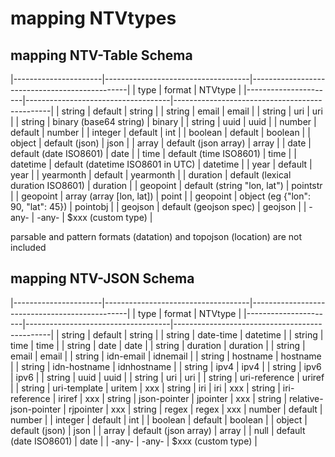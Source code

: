 # mapping NTVtypes

## mapping NTV-Table Schema

|----------------------|------------------------------------|-----------------------------------------------|
| type                 | format                             | NTVtype                                       |
|----------------------|------------------------------------|-----------------------------------------------|
| string               | default                            | string                                        |
| string               | email                              | email                                         |
| string               | uri                                | uri                                           |
| string               | binary (base64 string)             | binary                                        |
| string               | uuid                               | uuid                                          |
| number               | default                            | number                                        |
| integer              | default                            | int                                           |
| boolean              | default                            | boolean                                       |
| object               | default (json)                     | json                                          |
| array                | default (json array)               | array                                         |
| date                 | default (date ISO8601)             | date                                          |
| time                 | default (time ISO8601)             | time                                          |
| datetime             | default (datetime ISO8601 in UTC)  | datetime                                      |
| year                 | default                            | year                                          |
| yearmonth            | default                            | yearmonth                                     |
| duration             | default (lexical duration ISO8601) | duration                                      |
| geopoint             | default (string "lon, lat")        | pointstr                                      |
| geopoint             | array (array [lon, lat])           | point                                         |
| geopoint             | object (eg {"lon": 90, "lat": 45}) | pointobj                                      |
| geojson              | default (geojson spec)             | geojson                                       |
| -any-                | -any-                              | $xxx (custom type)                            |

parsable and pattern formats (datation) and topojson (location) are not included

## mapping NTV-JSON Schema

|----------------------|------------------------------------|-----------------------------------------------|
| type                 | format                             | NTVtype                                       |
|----------------------|------------------------------------|-----------------------------------------------|
| string               | default                            | string                                        |
| string               | date-time                          | datetime                                      |
| string               | time                               | time                                          |
| string               | date                               | date                                          |
| string               | duration                           | duration                                      |
| string               | email                              | email                                         |
| string               | idn-email                          | idnemail                                      |
| string               | hostname                           | hostname                                      |
| string               | idn-hostname                       | idnhostname                                   |
| string               | ipv4                               | ipv4                                          |
| string               | ipv6                               | ipv6                                          |
| string               | uuid                               | uuid                                          |
| string               | uri                                | uri                                           |
| string               | uri-reference                      | uriref                                        |
| string               | uri-template                       | uritem                                        | xxx
| string               | iri                                | iri                                           | xxx
| string               | iri-reference                      | iriref                                        | xxx
| string               | json-pointer                       | jpointer                                      | xxx
| string               | relative-json-pointer              | rjpointer                                     | xxx
| string               | regex                              | regex                                         | xxx
| number               | default                            | number                                        |
| integer              | default                            | int                                           |
| boolean              | default                            | boolean                                       |
| object               | default (json)                     | json                                          |
| array                | default (json array)               | array                                         |
| null                 | default (date ISO8601)             | date                                          |
| -any-                | -any-                              | $xxx (custom type)                            |

